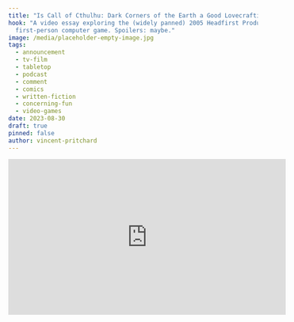 ```yaml
---
title: "Is Call of Cthulhu: Dark Corners of the Earth a Good Lovecraftian Adaptation?"
hook: "A video essay exploring the (widely panned) 2005 Headfirst Productions
  first-person computer game. Spoilers: maybe."
image: /media/placeholder-empty-image.jpg
tags:
  - announcement
  - tv-film
  - tabletop
  - podcast
  - comment
  - comics
  - written-fiction
  - concerning-fun
  - video-games
date: 2023-08-30
draft: true
pinned: false
author: vincent-pritchard
---
```

<iframe width="560" height="315" src="https://www.youtube.com/embed/9R1Khzj5ZtA" title="YouTube video player" frameborder="0" allow="accelerometer; autoplay; clipboard-write; encrypted-media; gyroscope; picture-in-picture; web-share" allowfullscreen></iframe>